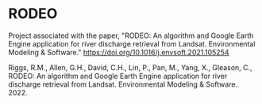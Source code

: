 # RODEO

Project associated with the paper, "RODEO: An algorithm and Google Earth Engine application for river discharge retrieval from Landsat. Environmental Modeling & Software." https://doi.org/10.1016/j.envsoft.2021.105254

Riggs, R.M., Allen, G.H., David, C.H., Lin, P., Pan, M., Yang, X., Gleason, C., RODEO: An algorithm and Google Earth Engine application for river discharge retrieval from Landsat. Environmental Modeling & Software. 2022.
